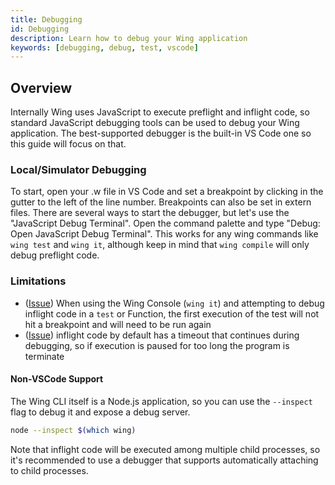 ```yaml
---
title: Debugging
id: Debugging
description: Learn how to debug your Wing application
keywords: [debugging, debug, test, vscode]
---
```


## Overview

Internally Wing uses JavaScript to execute preflight and inflight code, so standard JavaScript debugging tools can be used to debug your Wing application. The best-supported debugger is the built-in VS Code one so this guide will focus on that. 

### Local/Simulator Debugging

To start, open your .w file in VS Code and set a breakpoint by clicking in the gutter to the left of the line number. Breakpoints can also be set in extern files. There are several ways to start the debugger, but let's use the "JavaScript Debug Terminal".
Open the command palette and type "Debug: Open JavaScript Debug Terminal". This works for any wing commands like `wing test` and `wing it`, although keep in mind that `wing compile` will only debug preflight code.

### Limitations

- ([Issue](https://github.com/winglang/wing/issues/5988)) When using the Wing Console (`wing it`) and attempting to debug inflight code in a `test` or Function, the first execution of the test will not hit a breakpoint and will need to be run again
- ([Issue](https://github.com/winglang/wing/issues/5986)) inflight code by default has a timeout that continues during debugging, so if execution is paused for too long the program is terminate

#### Non-VSCode Support

The Wing CLI itself is a Node.js application, so you can use the `--inspect` flag to debug it and expose a debug server.

```bash
node --inspect $(which wing)
```

Note that inflight code will be executed among multiple child processes, so it's recommended to use a debugger that supports automatically attaching to child processes.
